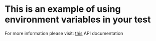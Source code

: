# This is an example of using environment variables in your test

For more information please visit: [this](https://help.testim.io/docs/working-with-environment-variables) API documentation